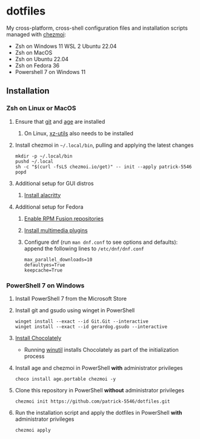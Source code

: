 # dotfiles

My cross-platform, cross-shell configuration files and installation scripts managed with [chezmoi](https://www.chezmoi.io/):

- Zsh on Windows 11 WSL 2 Ubuntu 22.04
- Zsh on MacOS
- Zsh on Ubuntu 22.04
- Zsh on Fedora 36
- Powershell 7 on Windows 11

## Installation

### Zsh on Linux or MacOS

1. Ensure that [git](https://git-scm.com/book/en/v2/Getting-Started-Installing-Git) and
   [age](https://github.com/FiloSottile/age#installation) are installed
      1. On Linux, [xz-utils](https://repology.org/project/xz/versions) also needs to be installed
2. Install chezmoi in `~/.local/bin`, pulling and applying the latest changes

    ```
    mkdir -p ~/.local/bin
    pushd ~/.local
    sh -c "$(curl -fsLS chezmoi.io/get)" -- init --apply patrick-5546
    popd
    ```

3. Additional setup for GUI distros
    1. [Install alacritty](https://github.com/alacritty/alacritty/blob/master/INSTALL.md)
4. Additional setup for Fedora
    1. [Enable RPM Fusion repositories](https://docs.fedoraproject.org/en-US/quick-docs/setup_rpmfusion/)
    2. [Install multimedia plugins](https://docs.fedoraproject.org/en-US/quick-docs/assembly_installing-plugins-for-playing-movies-and-music/)
    3. Configure dnf (run `man dnf.conf` to see options and defaults): append the following lines to `/etc/dnf/dnf.conf`

        ```
        max_parallel_downloads=10
        defaultyes=True
        keepcache=True
        ```

### PowerShell 7 on Windows

1. Install PowerShell 7 from the Microsoft Store
2. Install git and gsudo using winget in PowerShell

    ```
    winget install --exact --id Git.Git --interactive
    winget install --exact --id gerardog.gsudo --interactive
    ```

3. [Install Chocolately](https://docs.chocolatey.org/en-us/choco/setup)
    - Running [winutil](https://github.com/ChrisTitusTech/winutil) installs Chocolately as part of the initialization process
4. Install age and chezmoi in PowerShell **with** administrator privileges

    ```
    choco install age.portable chezmoi -y
    ```

5. Clone this repository in PowerShell **without** administrator privileges

    ```
    chezmoi init https://github.com/patrick-5546/dotfiles.git
    ```

6. Run the installation script and apply the dotfiles in PowerShell **with** administrator privileges

    ```
    chezmoi apply
    ```
